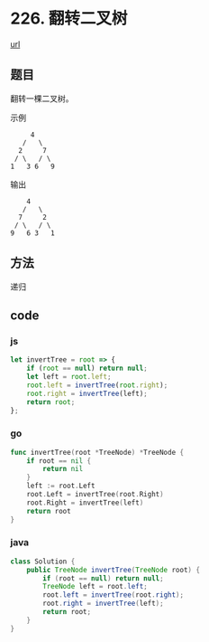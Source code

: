 # 226. 翻转二叉树

[url](https://leetcode-cn.com/problems/invert-binary-tree/)


## 题目

翻转一棵二叉树。

示例
```
     4
   /   \
  2     7
 / \   / \
1   3 6   9
```

输出

```
    4
   /   \
  7     2
 / \   / \
9   6 3   1
```


## 方法

递归

## code

### js

```js
let invertTree = root => {
    if (root == null) return null;
    let left = root.left;
    root.left = invertTree(root.right);
    root.right = invertTree(left);
    return root;
};
```

### go

```go
func invertTree(root *TreeNode) *TreeNode {
	if root == nil {
		return nil
	}
	left := root.Left
	root.Left = invertTree(root.Right)
	root.Right = invertTree(left)
	return root
}
```

### java

```java
class Solution {
    public TreeNode invertTree(TreeNode root) {
        if (root == null) return null;
        TreeNode left = root.left;
        root.left = invertTree(root.right);
        root.right = invertTree(left);
        return root;
    }
}
```

